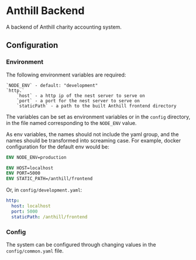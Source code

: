 # Anthill Backend

A backend of Anthill charity accounting system.

## Configuration

### Environment

The following environment variables are required:

```
`NODE_ENV` - default: "development"
`http.`
    `host` - a http ip of the nest server to serve on
    `port` - a port for the nest server to serve on
    `staticPath` - a path to the built Anthill frontend directory
```

The variables can be set as environment variables or in the `config` directory, in the file
named corresponding to the `NODE_ENV` value.

As env variables, the names should not include the yaml group, and the names should be transformed into screaming case.
For example, docker configuration for the default env would be:

```dockerfile
ENV NODE_ENV=production

ENV HOST=localhost
ENV PORT=5000
ENV STATIC_PATH=/anthill/frontend
```

Or, in `config/development.yaml`:

```yaml
http:
  host: localhost
  port: 5000
  staticPath: /anthill/frontend
```

### Config

The system can be configured through changing values in the `config/common.yaml` file.
